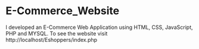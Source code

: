# E-Commerce_Website
I developed an E-Commerce Web Application using HTML, CSS, JavaScript, PHP and MYSQL. To see the website visit http://localhost/Eshoppers/index.php
